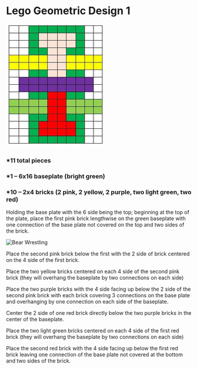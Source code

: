 # Lego Geometric Design 1

![Picture](https://github.com/JackieParker99/Lego-Geometric-Design-1/blob/master/Image1.jpg)


###  *11 total pieces  
###  *1 – 6x16 baseplate (bright green) 
###  *10 – 2x4 bricks (2 pink, 2 yellow, 2 purple, two light green, two red) 
 
Holding the base plate with the 6 side being the top; beginning at the top of the plate, place the first pink brick lengthwise on the green baseplate with one connection of the base plate not covered on the top and two sides of the brick. 

![Bear Wrestling](https://bloximages.chicago2.vip.townnews.com/enewscourier.com/content/tncms/assets/v3/editorial/5/83/583d9194-e94b-11e5-8827-3761e9594658/56e5b4e6c425c.image.jpg?resize=1200%2C1265)

Place the second pink brick below the first with the 2 side of brick centered on the 4 side of the first brick. 

Place the two yellow bricks centered on each 4 side of the second pink brick (they will overhang the baseplate by two connections on each side) 

Place the two purple bricks with the 4 side facing up below the 2 side of the second pink brick with each brick covering 3 connections on the base plate and overhanging by one connection on each side of the baseplate. 

Center the 2 side of one red brick directly below the two purple bricks in the center of the baseplate. 

Place the two light green bricks centered on each 4 side of the first red brick (they will overhang the baseplate by two connections on each side) 

Place the second red brick with the 4 side facing up below the first red brick leaving one connection of the base plate not covered at the bottom and two sides of the brick.   

 
